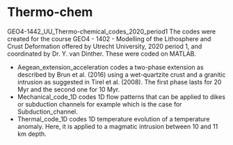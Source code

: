 # Thermo-chem
GEO4-1442_UU_Thermo-chemical_codes_2020_period1
The codes were created for the course GEO4 - 1402 - Modelling of the Lithosphere and Crust Deformation offered by Utrecht University,
2020 period 1, and coordinated by Dr. Y. van Dinther.
These were coded on MATLAB.
- Aegean_extension_acceleration codes a two-phase extension as described by Brun et al. (2016) using a wet-quartzite crust and a granitic intrusion
  as suggested in Tirel et al. (2008). The first phase lasts for 20 Myr and the second one for 10 Myr.
- Mechanical_code_1D codes 1D flow patterns that can be applied to dikes or subduction channels for example which is the case for Subduction_channel.
- Thermal_code_1D codes 1D temperature evolution of a temperature anomaly. Here, it is applied to a magmatic intrusion between 10 and 11 km depth.
